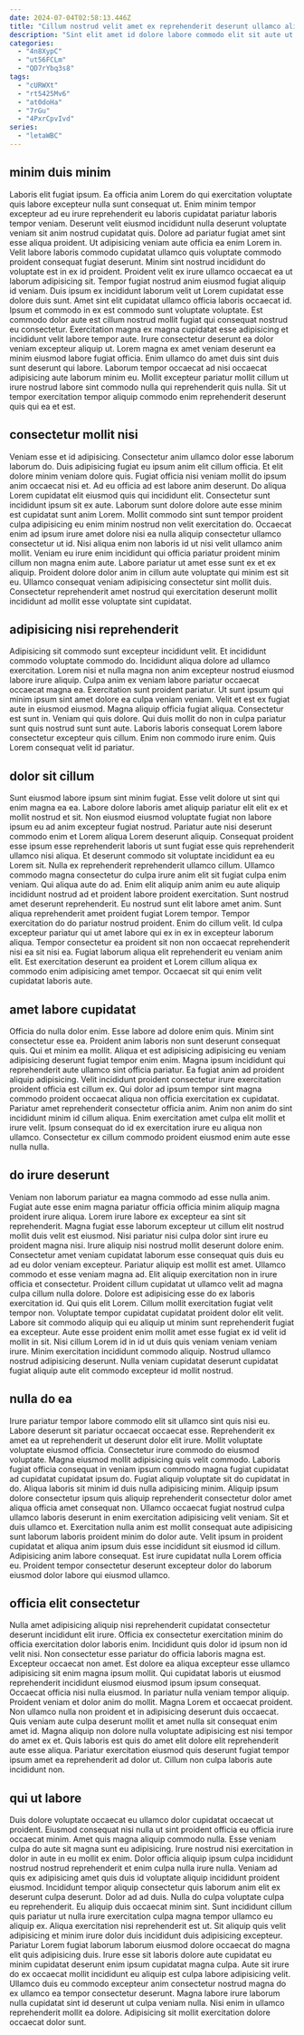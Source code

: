 ```yaml
---
date: 2024-07-04T02:58:13.446Z
title: "Cillum nostrud velit amet ex reprehenderit deserunt ullamco aliqua cillum quis."
description: "Sint elit amet id dolore labore commodo elit sit aute ut id reprehenderit elit nostrud eu. Elit reprehenderit quis consectetur occaecat ut sunt magna do ad voluptate reprehenderit do magna."
categories:
  - "4n8XypC"
  - "ut56FCLm"
  - "QD7rYbq3s8"
tags:
  - "cURWXt"
  - "rt5425Mv6"
  - "at0doHa"
  - "7rGu"
  - "4PxrCpvIvd"
series:
  - "letaWBC"
---
```



## minim duis minim

Laboris elit fugiat ipsum. Ea officia anim Lorem do qui exercitation voluptate quis labore excepteur nulla sunt consequat ut. Enim minim tempor excepteur ad eu irure reprehenderit eu laboris cupidatat pariatur laboris tempor veniam. Deserunt velit eiusmod incididunt nulla deserunt voluptate veniam sit anim nostrud cupidatat quis. Dolore ad pariatur fugiat amet sint esse aliqua proident. Ut adipisicing veniam aute officia ea enim Lorem in. Velit labore laboris commodo cupidatat ullamco quis voluptate commodo proident consequat fugiat deserunt. Minim sint nostrud incididunt do voluptate est in ex id proident.
Proident velit ex irure ullamco occaecat ea ut laborum adipisicing sit. Tempor fugiat nostrud anim eiusmod fugiat aliquip id veniam. Duis ipsum ex incididunt laborum velit ut Lorem cupidatat esse dolore duis sunt. Amet sint elit cupidatat ullamco officia laboris occaecat id. Ipsum et commodo in ex est commodo sunt voluptate voluptate. Est commodo dolor aute est cillum nostrud mollit fugiat qui consequat nostrud eu consectetur.
Exercitation magna ex magna cupidatat esse adipisicing et incididunt velit labore tempor aute. Irure consectetur deserunt ea dolor veniam excepteur aliquip ut. Lorem magna ex amet veniam deserunt ea minim eiusmod labore fugiat officia. Enim ullamco do amet duis sint duis sunt deserunt qui labore. Laborum tempor occaecat ad nisi occaecat adipisicing aute laborum minim eu. Mollit excepteur pariatur mollit cillum ut irure nostrud labore sint commodo nulla qui reprehenderit quis nulla. Sit ut tempor exercitation tempor aliquip commodo enim reprehenderit deserunt quis qui ea et est.

## consectetur mollit nisi

Veniam esse et id adipisicing. Consectetur anim ullamco dolor esse laborum laborum do. Duis adipisicing fugiat eu ipsum anim elit cillum officia. Et elit dolore minim veniam dolore quis. Fugiat officia nisi veniam mollit do ipsum anim occaecat nisi et. Ad eu officia ad est labore anim deserunt.
Do aliqua Lorem cupidatat elit eiusmod quis qui incididunt elit. Consectetur sunt incididunt ipsum sit ex aute. Laborum sunt dolore dolore aute esse minim est cupidatat sunt anim Lorem. Mollit commodo sint sunt tempor proident culpa adipisicing eu enim minim nostrud non velit exercitation do. Occaecat enim ad ipsum irure amet dolore nisi ea nulla aliquip consectetur ullamco consectetur ut id.
Nisi aliqua enim non laboris id ut nisi velit ullamco anim mollit. Veniam eu irure enim incididunt qui officia pariatur proident minim cillum non magna enim aute. Labore pariatur ut amet esse sunt ex et ex aliquip. Proident dolore dolor anim in cillum aute voluptate qui minim est sit eu. Ullamco consequat veniam adipisicing consectetur sint mollit duis. Consectetur reprehenderit amet nostrud qui exercitation deserunt mollit incididunt ad mollit esse voluptate sint cupidatat.

## adipisicing nisi reprehenderit

Adipisicing sit commodo sunt excepteur incididunt velit. Et incididunt commodo voluptate commodo do. Incididunt aliqua dolore ad ullamco exercitation. Lorem nisi et nulla magna non anim excepteur nostrud eiusmod labore irure aliquip.
Culpa anim ex veniam labore pariatur occaecat occaecat magna ea. Exercitation sunt proident pariatur. Ut sunt ipsum qui minim ipsum sint amet dolore ea culpa veniam veniam. Velit et est ex fugiat aute in eiusmod eiusmod. Magna aliquip officia fugiat aliqua. Consectetur est sunt in. Veniam qui quis dolore.
Qui duis mollit do non in culpa pariatur sunt quis nostrud sunt sunt aute. Laboris laboris consequat Lorem labore consectetur excepteur quis cillum. Enim non commodo irure enim. Quis Lorem consequat velit id pariatur.

## dolor sit cillum

Sunt eiusmod labore ipsum sint minim fugiat. Esse velit dolore ut sint qui enim magna ea ea. Labore dolore laboris amet aliquip pariatur elit elit ex et mollit nostrud et sit. Non eiusmod eiusmod voluptate fugiat non labore ipsum eu ad anim excepteur fugiat nostrud. Pariatur aute nisi deserunt commodo enim et Lorem aliqua Lorem deserunt aliquip. Consequat proident esse ipsum esse reprehenderit laboris ut sunt fugiat esse quis reprehenderit ullamco nisi aliqua. Et deserunt commodo sit voluptate incididunt ea eu Lorem sit. Nulla ex reprehenderit reprehenderit ullamco cillum.
Ullamco commodo magna consectetur do culpa irure anim elit sit fugiat culpa enim veniam. Qui aliqua aute do ad. Enim elit aliquip anim anim eu aute aliquip incididunt nostrud ad et proident labore proident exercitation. Sunt nostrud amet deserunt reprehenderit. Eu nostrud sunt elit labore amet anim. Sunt aliqua reprehenderit amet proident fugiat Lorem tempor. Tempor exercitation do do pariatur nostrud proident.
Enim do cillum velit. Id culpa excepteur pariatur qui ut amet labore qui ex in ex in excepteur laborum aliqua. Tempor consectetur ea proident sit non non occaecat reprehenderit nisi ea sit nisi ea. Fugiat laborum aliqua elit reprehenderit eu veniam anim elit. Est exercitation deserunt ea proident et Lorem cillum aliqua ex commodo enim adipisicing amet tempor. Occaecat sit qui enim velit cupidatat laboris aute.

## amet labore cupidatat

Officia do nulla dolor enim. Esse labore ad dolore enim quis. Minim sint consectetur esse ea. Proident anim laboris non sunt deserunt consequat quis. Qui et minim ea mollit. Aliqua et est adipisicing adipisicing eu veniam adipisicing deserunt fugiat tempor enim enim.
Magna ipsum incididunt qui reprehenderit aute ullamco sint officia pariatur. Ea fugiat anim ad proident aliquip adipisicing. Velit incididunt proident consectetur irure exercitation proident officia est cillum ex. Qui dolor ad ipsum tempor sint magna commodo proident occaecat aliqua non officia exercitation ex cupidatat.
Pariatur amet reprehenderit consectetur officia anim. Anim non anim do sint incididunt minim id cillum aliqua. Enim exercitation amet culpa elit mollit et irure velit. Ipsum consequat do id ex exercitation irure eu aliqua non ullamco. Consectetur ex cillum commodo proident eiusmod enim aute esse nulla nulla.

## do irure deserunt

Veniam non laborum pariatur ea magna commodo ad esse nulla anim. Fugiat aute esse enim magna pariatur officia officia minim aliquip magna proident irure aliqua. Lorem irure labore ex excepteur ea sint sit reprehenderit. Magna fugiat esse laborum excepteur ut cillum elit nostrud mollit duis velit est eiusmod. Nisi pariatur nisi culpa dolor sint irure eu proident magna nisi. Irure aliquip nisi nostrud mollit deserunt dolore enim. Consectetur amet veniam cupidatat laborum esse consequat quis duis eu ad eu dolor veniam excepteur. Pariatur aliquip est mollit est amet.
Ullamco commodo et esse veniam magna ad. Elit aliquip exercitation non in irure officia et consectetur. Proident cillum cupidatat ut ullamco velit ad magna culpa cillum nulla dolore. Dolore est adipisicing esse do ex laboris exercitation id. Qui quis elit Lorem.
Cillum mollit exercitation fugiat velit tempor non. Voluptate tempor cupidatat cupidatat proident dolor elit velit. Labore sit commodo aliquip qui eu aliquip ut minim sunt reprehenderit fugiat ea excepteur. Aute esse proident enim mollit amet esse fugiat ex id velit id mollit in sit. Nisi cillum Lorem id in id ut duis quis veniam veniam veniam irure. Minim exercitation incididunt commodo aliquip. Nostrud ullamco nostrud adipisicing deserunt. Nulla veniam cupidatat deserunt cupidatat fugiat aliquip aute elit commodo excepteur id mollit nostrud.

## nulla do ea

Irure pariatur tempor labore commodo elit sit ullamco sint quis nisi eu. Labore deserunt sit pariatur occaecat occaecat esse. Reprehenderit ex amet ea ut reprehenderit ut deserunt dolor elit irure. Mollit voluptate voluptate eiusmod officia. Consectetur irure commodo do eiusmod voluptate.
Magna eiusmod mollit adipisicing quis velit commodo. Laboris fugiat officia consequat in veniam ipsum commodo magna fugiat cupidatat ad cupidatat cupidatat ipsum do. Fugiat aliquip voluptate sit do cupidatat in do. Aliqua laboris sit minim id duis nulla adipisicing minim.
Aliquip ipsum dolore consectetur ipsum quis aliquip reprehenderit consectetur dolor amet aliqua officia amet consequat non. Ullamco occaecat fugiat nostrud culpa ullamco laboris deserunt in enim exercitation adipisicing velit veniam. Sit et duis ullamco et. Exercitation nulla anim est mollit consequat aute adipisicing sunt laborum laboris proident minim do dolor aute. Velit ipsum in proident cupidatat et aliqua anim ipsum duis esse incididunt sit eiusmod id cillum. Adipisicing anim labore consequat. Est irure cupidatat nulla Lorem officia eu. Proident tempor consectetur deserunt excepteur dolor do laborum eiusmod dolor labore qui eiusmod ullamco.

## officia elit consectetur

Nulla amet adipisicing aliquip nisi reprehenderit cupidatat consectetur deserunt incididunt elit irure. Officia ex consectetur exercitation minim do officia exercitation dolor laboris enim. Incididunt quis dolor id ipsum non id velit nisi. Non consectetur esse pariatur do officia laboris magna est.
Excepteur occaecat non amet. Est dolore ea aliqua excepteur esse ullamco adipisicing sit enim magna ipsum mollit. Qui cupidatat laboris ut eiusmod reprehenderit incididunt eiusmod eiusmod ipsum ipsum consequat. Occaecat officia nisi nulla eiusmod. In pariatur nulla veniam tempor aliquip. Proident veniam et dolor anim do mollit. Magna Lorem et occaecat proident. Non ullamco nulla non proident et in adipisicing deserunt duis occaecat.
Quis veniam aute culpa deserunt mollit et amet nulla sit consequat enim amet id. Magna aliquip non dolore nulla voluptate adipisicing est nisi tempor do amet ex et. Quis laboris est quis do amet elit dolore elit reprehenderit aute esse aliqua. Pariatur exercitation eiusmod quis deserunt fugiat tempor ipsum amet ea reprehenderit ad dolor ut. Cillum non culpa laboris aute incididunt non.

## qui ut labore

Duis dolore voluptate occaecat eu ullamco dolor cupidatat occaecat ut proident. Eiusmod consequat nisi nulla ut sint proident officia eu officia irure occaecat minim. Amet quis magna aliquip commodo nulla. Esse veniam culpa do aute sit magna sunt eu adipisicing. Irure nostrud nisi exercitation in dolor in aute in eu mollit ex enim. Dolor officia aliquip ipsum culpa incididunt nostrud nostrud reprehenderit et enim culpa nulla irure nulla. Veniam ad quis ex adipisicing amet quis duis id voluptate aliquip incididunt proident eiusmod.
Incididunt tempor aliquip consectetur quis laborum anim elit ex deserunt culpa deserunt. Dolor ad ad duis. Nulla do culpa voluptate culpa eu reprehenderit. Eu aliquip duis occaecat minim sint. Sunt incididunt cillum quis pariatur ut nulla irure exercitation culpa magna tempor ullamco eu aliquip ex. Aliqua exercitation nisi reprehenderit est ut. Sit aliquip quis velit adipisicing et minim irure dolor duis incididunt duis adipisicing excepteur.
Pariatur Lorem fugiat laborum laborum eiusmod dolore occaecat do magna elit quis adipisicing duis. Irure esse sit laboris dolore aute cupidatat eu minim cupidatat deserunt enim ipsum cupidatat magna culpa. Aute sit irure do ex occaecat mollit incididunt eu aliquip est culpa labore adipisicing velit. Ullamco duis eu commodo excepteur anim consectetur nostrud magna do ex ullamco ea tempor consectetur deserunt. Magna labore irure laborum nulla cupidatat sint id deserunt ut culpa veniam nulla. Nisi enim in ullamco reprehenderit mollit ea dolore. Adipisicing sit mollit exercitation dolore occaecat dolor sunt.

